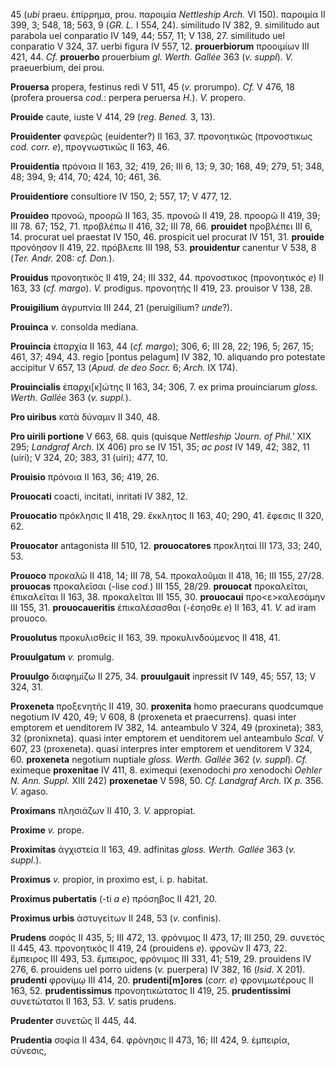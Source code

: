45 (*ubi* praeu. ἐπίρρημα, prou. παροιμία *Nettleship Arch.* VI 150).
παροιμία II 399, 3; 548, 18; 563, 9 (*GR. L.* I 554, 24). similitudo IV
382, 9. similitudo aut parabola uel conparatio IV 149, 44; 557, 11; V
138, 27. similitudo uel conparatio V 324, 37. uerbi figura IV 557, 12.
**prouerbiorum** προοιμίων III 421, 44. *Cf.* **prouerbo** prouerbium
*gl. Werth. Gallée* 363 (*v. suppl*). *V.* praeuerbium, dei prou.

**Prouersa** propera, festinus redi V 511, 45 (*v.* prorumpo). *Cf.* V
476, 18 (profera prouersa *cod.*: perpera peruersa *H.*). *V.* propero.

**Prouide** caute, iuste V 414, 29 (*reg. Bened.* 3, 13).

**Prouidenter** φανερῶς (euidenter?) II 163, 37. προνοητικῶς
(προνοστικως *cod. corr. e*), προγνωστικῶς II 163, 46.

**Prouidentia** πρόνοια II 163, 32; 419, 26; III 6, 13; 9, 30; 168, 49;
279, 51; 348, 48; 394, 9; 414, 70; 424, 10; 461, 36.

**Prouidentiore** consultiore IV 150, 2; 557, 17; V 477, 12.

**Prouideo** προνοῶ, προορῶ II 163, 35. προνοῶ II 419, 28. προορῶ II
419, 39; III 78. 67; 152, 71. προβλέπω II 416, 32; III 78, 66.
**prouidet** προβλέπει III 6, 14. procurat uel praestat IV 150, 46.
prospicit uel procurat IV 151, 31. **prouide** προνόησον II 419, 22.
πρόβλεπε III 198, 53. **prouidentur** canentur V 538, 8 (*Ter. Andr.*
208: *cf. Don.*).

**Prouidus** προνοητικός II 419, 24; III 332, 44. προνοστικος
(προνοητικός *e*) II 163, 33 (*cf. margo*). *V.* prodigus. προνοητής II
419, 23. prouisor V 138, 28.

**Prouigilium** ἀγρυπνία III 244, 21 (peruigilium? *unde*?).

**Prouinca** *v.* consolda mediana.

**Prouincia** ἐπαρχία II 163, 44 (*cf. margo*); 306, 6; III 28, 22;
196, 5; 267, 15; 461, 37; 494, 43. regio \[pontus pelagum\] IV 382, 10.
aliquando pro potestate accipitur V 657, 13 (*Apud. de deo Socr.* 6;
*Arch.* IX 174).

**Prouincialis** ἐπαρχι\[κ\]ώτης II 163, 34; 306, 7. ex prima
prouinciarum *gloss. Werth. Gallée* 363 (*v. suppl.*).

**Pro uiribus** κατὰ δύναμιν II 340, 48.

**Pro uirili portione** V 663, 68. quis (quisque *Nettleship 'Journ. of
Phil.'* XIX 295; *Landgraf Arch.* IX 406) pro se IV 151, 35; *ac post*
IV 149, 42; 382, 11 (uiri); V 324, 20; 383, 31 (uiri); 477, 10.

**Prouisio** πρόνοια II 163, 36; 419, 26.

**Prouocati** coacti, incitati, inritati IV 382, 12.

**Prouocatio** πρόκλησις II 418, 29. ἔκκλητος II 163, 40; 290, 41.
ἔφεσις II 320, 62.

**Prouocator** antagonista III 510, 12. **prouocatores** προκληταί III
173, 33; 240, 53.

**Prouoco** προκαλῶ II 418, 14; III 78, 54. προκαλοῦμαι II 418, 16; III
155, 27/28. **prouocas** προκαλεῖσαι (-lise *cod.*) III 155, 28/29.
**prouocat** προκαλεῖται, ἐπικαλεῖται II 163, 38. προκαλεῖται III 155,
30. **prouocaui** προ\<ε\>καλεσάμην III 155, 31. **prouocaueritis**
ἐπικαλέσασθαι (-έσησθε *e*) II 163, 41. *V.* ad iram prouoco.

**Prouolutus** προκυλισθείς II 163, 39. προκυλινδούμενος II 418, 41.

**Prouulgatum** *v.* promulg.

**Prouulgo** διαφημίζω II 275, 34. **prouulgauit** inpressit IV 149, 45;
557, 13; V 324, 31.

**Proxeneta** προξενητής II 419, 30. **proxenita** homo praecurans
quodcumque negotium IV 420, 49; V 608, 8 (proxeneta et praecurrens).
quasi inter emptorem et uenditorem IV 382, 14. anteambulo V 324, 49
(proxineta); 383, 32 (pronixneta). quasi inter emptorem et uenditorem
uel anteambulo *Scal.* V 607, 23 (proxeneta). quasi interpres inter
emptorem et uenditorem V 324, 60. **proxeneta** negotium nuptiale
*gloss. Werth. Gallée* 362 (*v. suppl*). *Cf.* eximeque **proxenitae**
IV 411, 8. eximequi (exenodochi *pro* xenodochi *Oehler N. Ann. Suppl.*
XIII 242) **proxenetae** V 598, 50. *Cf. Landgraf Arch.* IX *p.* 356.
*V.* agaso.

**Proximans** πλησιάζων II 410, 3. *V.* appropiat.

**Proxime** *v.* prope.

**Proximitas** ἀγχιστεία II 163, 49. adfinitas *gloss. Werth. Gallée*
363 (*v. suppl.*).

**Proximus** *v.* propior, in proximo est, i. p. habitat.

**Proximus pubertatis** (-ti *a e*) πρόσηβος II 421, 20.

**Proximus urbis** ἀστυγείτων II 248, 53 (*v.* confinis).

**Prudens** σοφός II 435, 5; III 472, 13. φρόνιμος II 473, 17; III 250,
29. συνετός ΙΙ 445, 43. προνοητικός II 419, 24 (prouidens *e*). φρονῶν
II 473, 22. ἔμπειρος III 493, 53. ἔμπειρος, φρόνιμος III 331, 41; 519,
29. prouidens IV 276, 6. prouidens uel porro uidens (*v.* puerpera) IV
382, 16 (*Isid.* X 201). **prudenti** φρονίμῳ III 414, 20.
**prudenti\[m\]ores** (*corr. e*) φρονιμωτέρους II 163, 52.
**prudentissimus** προνοητικώτατος II 419, 25. **prudentissimi**
συνετώτατοι II 163, 53. *V.* satis prudens.

**Prudenter** συνετῶς II 445, 44.

**Prudentia** σοφία II 434, 64. φρόνησις II 473, 16; III 424, 9.
ἐμπειρία, σύνεσις,
